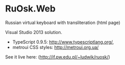 RuOsk.Web
=========

Russian virtual keyboard with transliteration (html page)

Visual Studio 2013 solution. 
* TypeScript 0.9.5: http://www.typescriptlang.org/, 
* metroui CSS styles: http://metroui.org.ua/

See it live here:
(http://if.pw.edu.pl/~ludwik/ruosk/)
 
